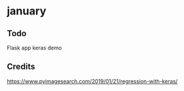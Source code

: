 # january

## Todo
Flask app
keras demo

## Credits
https://www.pyimagesearch.com/2019/01/21/regression-with-keras/